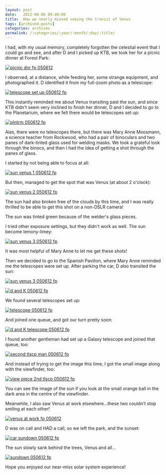 ```yaml
---
layout: post
date:	2012-06-06 09:40:00
title:  How we nearly missed seeing the transit of Venus
tags: [archived-posts]
categories: archives
permalink: /:categories/:year/:month/:day/:title/
---
```

I had, with my usual memory, completely forgotten the celestial event that I could go and see, and after D and I picked up KTB, we took her for a picnic dinner at Forest Park:

<a href="http://s1264.photobucket.com/albums/jj483/mnypx/?action=view&amp;current=IMG_6312.jpg" target="_blank"><img src="http://i1264.photobucket.com/albums/jj483/mnypx/IMG_6312.jpg" border="0" alt="picnic dnr  fp 050612"></a>


I observed, at a distance, while feeding her, some strange equipment, and photographed it. D identified it from my full-zoom photo as a telescope:

<a href="http://s1264.photobucket.com/albums/jj483/mnypx/?action=view&amp;current=IMG_6313.jpg" target="_blank"><img src="http://i1264.photobucket.com/albums/jj483/mnypx/IMG_6313.jpg" border="0" alt="telescope set up 050612 fp"></a>

<lj-cut text="more about it">

This instantly reminded me about Venus transiting past the sun, and since KTB didn't seem very inclined to finish her dinner, D and I decided to go to the Planetarium, where we felt there would be telescopes set up:


<a href="http://s1264.photobucket.com/albums/jj483/mnypx/?action=view&amp;current=IMG_6316.jpg" target="_blank"><img src="http://i1264.photobucket.com/albums/jj483/mnypx/IMG_6316.jpg" border="0" alt="plntrm 050612 fp"></a>

Alas, there were no telescopes there, but there was Mary Anne Moosmann, a science teacher from Rockwood, who had a pair of binoculars and two panes of dark-tinted glass used for welding masks. We took a grateful look through the binocs, and then I had the idea of getting a shot through the panes of glass.

I started by not being able to focus at all:

<a href="http://s1264.photobucket.com/albums/jj483/mnypx/?action=view&amp;current=IMG_6319.jpg" target="_blank"><img src="http://i1264.photobucket.com/albums/jj483/mnypx/IMG_6319.jpg" border="0" alt="sun venus 1 050612 fp"></a>

But then, managed to get the spot that was Venus (at about 2 o'clock):

<a href="http://s1264.photobucket.com/albums/jj483/mnypx/?action=view&amp;current=IMG_6329.jpg" target="_blank"><img src="http://i1264.photobucket.com/albums/jj483/mnypx/IMG_6329.jpg" border="0" alt="sun venus 2 050612 fp"></a>

The sun had also broken free of the clouds by this time, and I was really thrilled to be able to get this shot on a non-DSLR camera!

The sun was tinted green because of the welder's glass pieces.

I tried other exposure settings, but they didn't work as well. The sun become lemony-limey:

<a href="http://s1264.photobucket.com/albums/jj483/mnypx/?action=view&amp;current=IMG_6330.jpg" target="_blank"><img src="http://i1264.photobucket.com/albums/jj483/mnypx/IMG_6330.jpg" border="0" alt="sun venus 3 050612 fp"></a>

It was most helpful of Mary Anne to let me get these shots!

Then we decided to go to the Spanish Pavilion, where Mary Anne reminded me the telescopes were set up. After parking the car, D also transited the sun:

<a href="http://s1264.photobucket.com/albums/jj483/mnypx/?action=view&amp;current=IMG_6330.jpg" target="_blank"><img src="http://i1264.photobucket.com/albums/jj483/mnypx/IMG_6330.jpg" border="0" alt="sun venus 3 050612 fp"></a>

<a href="http://s1264.photobucket.com/albums/jj483/mnypx/?action=view&amp;current=IMG_6342.jpg" target="_blank"><img src="http://i1264.photobucket.com/albums/jj483/mnypx/IMG_6342.jpg" border="0" alt="d and K 050612 fp"></a>

We found several telescopes set up:

<a href="http://s1264.photobucket.com/albums/jj483/mnypx/?action=view&amp;current=IMG_6358.jpg" target="_blank"><img src="http://i1264.photobucket.com/albums/jj483/mnypx/IMG_6358.jpg" border="0" alt="telescope 050612 fp"></a>


And joined one  queue, and got our turn pretty soon:

<a href="http://s1264.photobucket.com/albums/jj483/mnypx/?action=view&amp;current=IMG_6369.jpg" target="_blank"><img src="http://i1264.photobucket.com/albums/jj483/mnypx/IMG_6369.jpg" border="0" alt="d and K telescope 050612 fp"></a>

I found another gentleman had set up a Galaxy telescope and joined that queue, too:

<a href="http://s1264.photobucket.com/albums/jj483/mnypx/?action=view&amp;current=IMG_6374.jpg" target="_blank"><img src="http://i1264.photobucket.com/albums/jj483/mnypx/IMG_6374.jpg" border="0" alt="second tlscp man 050612 fp"></a>

And instead of trying to get the image this time, I got the small image along with the viewfinder, too:

<a href="http://s1264.photobucket.com/albums/jj483/mnypx/?action=view&amp;current=IMG_6375.jpg" target="_blank"><img src="http://i1264.photobucket.com/albums/jj483/mnypx/IMG_6375.jpg" border="0" alt="view piece 2nd tlscp 050612 fp"></a>

You can see the image of the sun if you look at the small orange ball in the dark area in the centre of the viewfinder.

Meanwhile, I also saw Venus at work elsewhere...these two couldn't stop smiling at each other!

<a href="http://s1264.photobucket.com/albums/jj483/mnypx/?action=view&amp;current=IMG_6352.jpg" target="_blank"><img src="http://i1264.photobucket.com/albums/jj483/mnypx/IMG_6352.jpg" border="0" alt="venus at work fp 050612"></a>

</lj-cut>

D was on call and HAD a call, so we left the park, and the sunset:

<a href="http://s1264.photobucket.com/albums/jj483/mnypx/?action=view&amp;current=IMG_6377.jpg" target="_blank"><img src="http://i1264.photobucket.com/albums/jj483/mnypx/IMG_6377.jpg" border="0" alt="car sundown 050612 fp"></a>

The sun slowly sank behind the trees, Venus and all...

<a href="http://s1264.photobucket.com/albums/jj483/mnypx/?action=view&amp;current=IMG_6380.jpg" target="_blank"><img src="http://i1264.photobucket.com/albums/jj483/mnypx/IMG_6380.jpg" border="0" alt="sundown 050612 fp"></a>

Hope you enjoyed our near-miss solar system experience!
